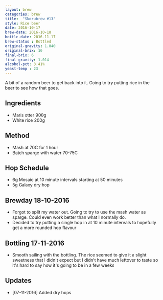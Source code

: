 ```yaml
---
layout: brew
categories: brew
title:  "Skorubrew #13"
style: Rice beer
date: 2016-10-17
brew-date: 2016-10-18
bottle-date: 2016-11-17
brew-status : Bottled
original-gravity: 1.040
original-brix: 10
final-brix: 6
final-gravity: 1.014
alcohol-pct: 3.41%
yeast-temp : 23
---
```


A bit of a random beer to get back into it. Going to try putting rice in the beer to see how that goes.


Ingredients
-----

* Maris otter 900g
* White rice 200g

Method
-------

* Mash at 70C for 1 hour
* Batch sparge with water 70-75C

Hop Schedule
-------------

* 6g Mosaic at 10 minute intervals starting at 50 minutes
* 5g Galaxy dry hop



Brewday 18-10-2016
----------

* Forgot to split my water out. Going to try to use the mash water as sparge. Could even work better than what I normally do. 
* Decided to try putting a single hop in at 10 minute intervals to hopefully get a more rounded hop flavour

Bottling 17-11-2016
-------------

* Smooth sailing with the bottling. The rice seemed to give it a slight sweetness that I didn't expect but I didn't have much leftover to taste so it's hard to say how it's going to be in a few weeks

Updates
-------

* [07-11-2016] Added dry hops 
